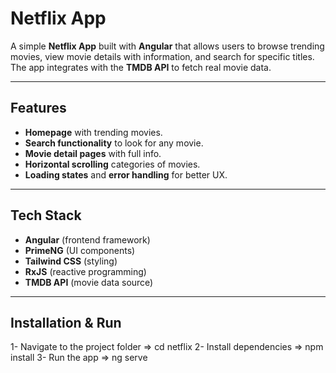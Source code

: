 # Netflix App

A simple **Netflix App** built with **Angular** that allows users to browse trending movies, view movie details with information, and search for specific titles. The app integrates with the **TMDB API** to fetch real movie data.

---

## Features
- **Homepage** with trending movies.  
- **Search functionality** to look for any movie.  
- **Movie detail pages** with full info.  
- **Horizontal scrolling** categories of movies.  
- **Loading states** and **error handling** for better UX.  

---

##  Tech Stack
- **Angular** (frontend framework)  
- **PrimeNG** (UI components)  
- **Tailwind CSS** (styling)  
- **RxJS** (reactive programming)  
- **TMDB API** (movie data source)  

---

## Installation & Run

1- Navigate to the project folder => cd netflix
2- Install dependencies => npm install
3- Run the app => ng serve


